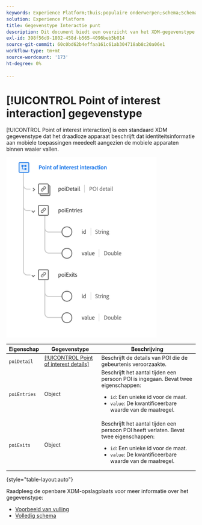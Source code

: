 ```yaml
---
keywords: Experience Platform;thuis;populaire onderwerpen;schema;Schema;XDM;velden;schema's;Schemas;poi;interactie;point-of-interest;datatype;data-type;gegevenstype;
solution: Experience Platform
title: Gegevenstype Interactie punt
description: Dit document biedt een overzicht van het XDM-gegevenstype Point of Interest Interaction.
exl-id: 398f56d9-1802-458d-b565-4096beb5b014
source-git-commit: 60c0bd62b4effaa161c61ab304718ab8c20a06e1
workflow-type: tm+mt
source-wordcount: '173'
ht-degree: 0%

---
```


# [!UICONTROL Point of interest interaction] gegevenstype

[!UICONTROL Point of interest interaction] is een standaard XDM gegevenstype dat het draadloze apparaat beschrijft dat identiteitsinformatie aan mobiele toepassingen meedeelt aangezien de mobiele apparaten binnen waaier vallen.

<img src="../images/data-types/poi-interaction.png" width="400" /><br />

| Eigenschap | Gegevenstype | Beschrijving |
| --- | --- | --- |
| `poiDetail` | [[!UICONTROL Point of interest details]](./poi-details.md) | Beschrijft de details van POI die de gebeurtenis veroorzaakte. |
| `poiEntries` | Object | Beschrijft het aantal tijden een persoon POI is ingegaan. Bevat twee eigenschappen: <ul><li>`id`: Een unieke id voor de maat.</li><li>`value`: De kwantificeerbare waarde van de maatregel.</li></ul> |
| `poiExits` | Object | Beschrijft het aantal tijden een persoon POI heeft verlaten. Bevat twee eigenschappen: <ul><li>`id`: Een unieke id voor de maat.</li><li>`value`: De kwantificeerbare waarde van de maatregel.</li></ul> |

{style="table-layout:auto"}

Raadpleeg de openbare XDM-opslagplaats voor meer informatie over het gegevenstype:

* [Voorbeeld van vulling](https://github.com/adobe/xdm/blob/master/components/datatypes/deprecated/poi-interaction.example.1.json)
* [Volledig schema](https://github.com/adobe/xdm/blob/master/components/datatypes/deprecated/poi-interaction.schema.json)
